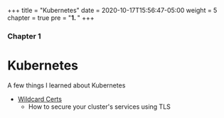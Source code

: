 +++
title = "Kubernetes"
date = 2020-10-17T15:56:47-05:00
weight = 5
chapter = true
pre = "<b>1. </b>"
+++

### Chapter 1

# Kubernetes

A few things I learned about Kubernetes

- [Wildcard Certs](./wildcard-certs)
  - How to secure your cluster's services using TLS
